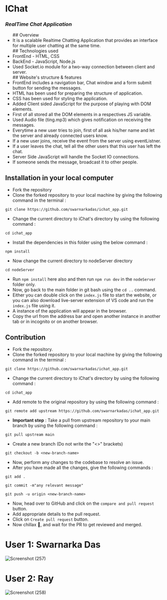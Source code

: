 # IChat
### _RealTime Chat Application_
<ul>
## Overview
  <li>It is a scalable Realtime Chatting Application that provides an interface for multiple user chatting at the same time.</li>
## Technologies used
  <li>FrontEnd - HTML, CSS</li>
  <li>BackEnd - JavaScript, Node.js</li>
  <li>Used Socket.io module for a two-way connection between client and server.</li>
## Website's structure & features
  <li>FrontEnd includes a navigation bar, Chat window and a form submit button for sending the messages.</li>
  <li>HTML has been used for preparing the structure of application.</li>
  <li>CSS has been used for styling the application.</li>
  <li>Added Client sided JavaScript for the purpose of playing with DOM elements.</li>
  <li>First of all stored all the DOM elements in a respectives JS variable.</li>
  <li>Used Audio file (ting.mp3) which gives notification on receiving the messages.</li>
  <li>Everytime a new user tries to join, first of all ask his/her name and let the server and already connected users know.</li>
  <li>If a new user joins, receive the event from the server using eventListner.</li>
  <li>If a user leaves the chat, tell all the other users that this user has left the chat.</li>
  <li>Server Side JavaScript will handle the Socket IO connections.</li>
  <li>If someone sends the message, broadcast it to other people.</li>
</ul>

## Installation in your local computer
- Fork the repository
- Clone the forked repository to your local machine by giving the following command in the terminal :
```
git clone https://github.com/swarnarkadas/ichat_app.git
```
- Change the current directory to iChat's directory by using the following command : 
```
cd ichat_app
```
- Install the dependencies in this folder using the below command :
```
npm install
```
- Now change the current directory to nodeServer directory
```
cd nodeServer
```
- Run ```npm install``` here also and then run ```npm run dev``` in the ```nodeServer``` folder only.
- Now, go back to the main folder in git bash using the ```cd ..``` command.
- Either you can double click on the ```index.js``` file to start the website, or you can also download live-server extension of VS code and run the ```index.js``` file using it.
- A instance of the application will appear in the browser.
- Copy the url from the address bar and open another instance in another tab or in incognito or on another browser.

## Contribution
- Fork the repository.
- Clone the forked repository to your local machine by giving the following command in the terminal :
```
git clone https://github.com/swarnarkadas/ichat_app.git
```
- Change the current directory to iChat's directory by using the following command : 
```
cd ichat_app
```
- Add remote to the original repository by using the following command : 
```
git remote add upstream https://github.com/swarnarkadas/ichat_app.git
```
- **Important step** : Take a pull from upstream repository to your main branch by using the following command :
```
git pull upstream main
```
- Create a new branch (Do not write the "<>" brackets)
```
git checkout -b <new-branch-name>
```
- Now, perform any changes to the codebase to resolve an issue.
- After you have made all the changes, give the following commands :
```
git add . 
```
```
git commit -m"any relevant message"
```
```
git push -u origin <new-branch-name>
```
- Now, head over to GitHub and click on the ```compare and pull request``` button.
- Add appropriate details to the pull request.
- Click on ```Create pull request``` button.
- Now chillax 🥳, and wait for the PR to get reviewed and merged.

<h1>User 1: Swarnarka Das</h1>

![Screenshot (257)](https://user-images.githubusercontent.com/84660268/217365582-f06c975b-0403-40d1-a98c-164e36d47d3c.png)


<h1>User 2: Ray</h1>

![Screenshot (258)](https://user-images.githubusercontent.com/84660268/217365748-81432018-3588-4512-8a28-365e9bae3d33.png)
